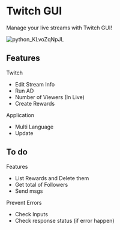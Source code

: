 # Twitch GUI
Manage your live streams with Twitch GUI!

![python_KLvoZqNpJL](https://user-images.githubusercontent.com/38893379/205462943-92d6a4af-bd46-4b31-a285-2c1ca0bbe694.gif)

## Features
Twitch 
- Edit Stream Info
- Run AD
- Number of Viewers (In Live)
- Create Rewards

Application
- Multi Language
- Update

## To do
Features
- List Rewards and Delete them
- Get total of Followers
- Send msgs

Prevent Errors
- Check Inputs
- Check response status (if error happen)
